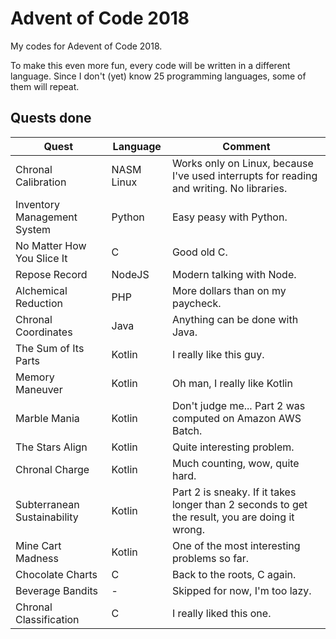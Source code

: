 # Advent of Code 2018
My codes for Adevent of Code 2018.

To make this even more fun, every code will be written in a different language. Since I don't (yet) know 25 programming languages, some of them will repeat.

## Quests done ##

| Quest | Language | Comment |
|-----------------------------|------------|------------------------------------------------------------------------------------------|
| Chronal Calibration | NASM Linux | Works only on Linux, because I've used interrupts for reading and writing. No libraries. |
| Inventory Management System | Python | Easy peasy with Python. |
| No Matter How You Slice It | C | Good old C. |
| Repose Record | NodeJS | Modern talking with Node. |
| Alchemical Reduction | PHP | More dollars than on my paycheck. |
| Chronal Coordinates | Java | Anything can be done with Java. |
| The Sum of Its Parts | Kotlin | I really like this guy. |
| Memory Maneuver | Kotlin | Oh man, I really like Kotlin |
| Marble Mania | Kotlin | Don't judge me... Part 2 was computed on Amazon AWS Batch.  |
| The Stars Align | Kotlin | Quite interesting problem. |
| Chronal Charge | Kotlin | Much counting, wow, quite hard. |
| Subterranean Sustainability | Kotlin | Part 2 is sneaky. If it takes longer than 2 seconds to get the result, you are doing it wrong. |
| Mine Cart Madness | Kotlin | One of the most interesting problems so far. |
| Chocolate Charts | C | Back to the roots, C again. |
| Beverage Bandits | - | Skipped for now, I'm too lazy. |
| Chronal Classification | C | I really liked this one. |